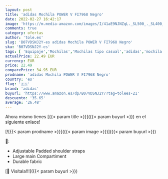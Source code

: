 ```yaml
---
layout: post
title: 'adidas Mochila POWER V FI7968 Negro'
date: 2022-02-27 16:42:17
image: 'https://m.media-amazon.com/images/I/41aE9NJNZqL._SL500_._SL400_.jpg'
comments: true
category: ofertas
author: 'tole.es'
slug: 'B07VDSNJ2Y-es adidas Mochila POWER V FI7968 Negro'
sku: 'B07VDSNJ2Y-es'
tags: [ 'Equipaje','Mochilas','Mochilas tipo casual','adidas','mochila', ]
actualPrice: 22.49 EUR
currency: EUR
price: 22.49
comparePrice: 34.95 EUR
prodname: 'adidas Mochila POWER V FI7968 Negro'
country: 'es'
flag: '🇪🇸'
brand: 'adidas'
buyurl: 'https://www.amazon.es/dp/B07VDSNJ2Y/?tag=tolees-21'
descuento: '35.65'
average: '26.48'
---
```


Ahora mismo tienes [{{< param title >}}]({{< param buyurl >}}) en el siguiente enlace!

[![{{< param prodname >}}]({{< param image >}})]({{< param buyurl >}})

🔎:

- Adjustable Padded shoulder straps
- Large main Compartiment
- Durable fabric

[🛒 Visítala!!!]({{< param buyurl >}})
